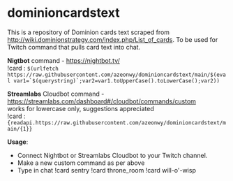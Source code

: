 # dominioncardstext


This is a repository of Dominion cards text scraped from http://wiki.dominionstrategy.com/index.php/List_of_cards. To be used for Twitch command that pulls card text into chat.

**Nigtbot** command - https://nightbot.tv/ <br>
!card : ```$(urlfetch https://raw.githubusercontent.com/azeonwy/dominioncardstext/main/$(eval var1=`$(querystring)`;var2=var1.toUpperCase().toLowerCase();var2))```

**Streamlabs** Cloudbot command - https://streamlabs.com/dashboard#/cloudbot/commands/custom <br>
works for lowercase only, suggestions appreciated<br>
!card : ```{readapi.https://raw.githubusercontent.com/azeonwy/dominioncardstext/main/{1}}```

**Usage**:
- Connect Nightbot or Streamlabs Cloudbot to your Twitch channel.
- Make a new custom command as per above
- Type in chat
!card sentry
!card throne_room
!card will-o'-wisp
